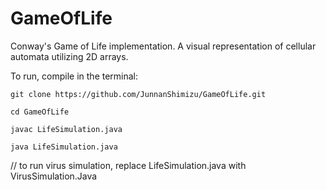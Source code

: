 # GameOfLife
Conway's Game of Life implementation. A visual representation of cellular automata utilizing 2D arrays. 

To run, compile in the terminal:
```
git clone https://github.com/JunnanShimizu/GameOfLife.git
```
```
cd GameOfLife
```
```
javac LifeSimulation.java
```
```
java LifeSimulation.java
```
// to run virus simulation, replace LifeSimulation.java with VirusSimulation.Java
